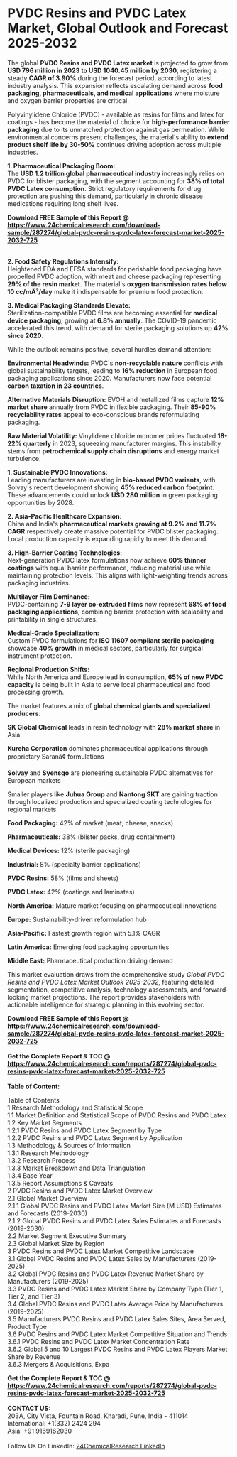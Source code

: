 <h1>PVDC Resins and PVDC Latex Market, Global Outlook and Forecast 2025-2032</h1><p>The global <strong>PVDC Resins and PVDC Latex market</strong> is projected to grow from <strong>USD 796 million in 2023 to USD 1040.45 million by 2030</strong>, registering a steady <strong>CAGR of 3.90%</strong> during the forecast period, according to latest industry analysis. This expansion reflects escalating demand across <strong>food packaging, pharmaceuticals, and medical applications</strong> where moisture and oxygen barrier properties are critical.</p><p>Polyvinylidene Chloride (PVDC) - available as resins for films and latex for coatings - has become the material of choice for <strong>high-performance barrier packaging</strong> due to its unmatched protection against gas permeation. While environmental concerns present challenges, the material's ability to <strong>extend product shelf life by 30-50%</strong> continues driving adoption across multiple industries.</p><p><strong>1. Pharmaceutical Packaging Boom:</strong><br>
The <strong>USD 1.2 trillion global pharmaceutical industry</strong> increasingly relies on PVDC for blister packaging, with the segment accounting for <strong>38% of total PVDC Latex consumption</strong>. Strict regulatory requirements for drug protection are pushing this demand, particularly in chronic disease medications requiring long shelf lives.</p><div><b>Download FREE Sample of this Report @ 
            <a href="https://www.24chemicalresearch.com/download-sample/287274/global-pvdc-resins-pvdc-latex-forecast-market-2025-2032-725">
            https://www.24chemicalresearch.com/download-sample/287274/global-pvdc-resins-pvdc-latex-forecast-market-2025-2032-725</a></b></div><br><p><strong>2. Food Safety Regulations Intensify:</strong><br>
Heightened FDA and EFSA standards for perishable food packaging have propelled PVDC adoption, with meat and cheese packaging representing <strong>29% of the resin market</strong>. The material's <strong>oxygen transmission rates below 10 cc/mÂ²/day</strong> make it indispensable for premium food protection.</p><p><strong>3. Medical Packaging Standards Elevate:</strong><br>
Sterilization-compatible PVDC films are becoming essential for <strong>medical device packaging</strong>, growing at <strong>6.8% annually</strong>. The COVID-19 pandemic accelerated this trend, with demand for sterile packaging solutions up <strong>42% since 2020</strong>.</p><p>While the outlook remains positive, several hurdles demand attention:</p><p><strong>Environmental Headwinds:</strong> PVDC's <strong>non-recyclable nature</strong> conflicts with global sustainability targets, leading to <strong>16% reduction</strong> in European food packaging applications since 2020. Manufacturers now face potential <strong>carbon taxation in 23 countries</strong>.</p><p><strong>Alternative Materials Disruption:</strong> EVOH and metallized films capture <strong>12% market share</strong> annually from PVDC in flexible packaging. Their <strong>85-90% recyclability rates</strong> appeal to eco-conscious brands reformulating packaging.</p><p><strong>Raw Material Volatility:</strong> Vinylidene chloride monomer prices fluctuated <strong>18-22% quarterly</strong> in 2023, squeezing manufacturer margins. This instability stems from <strong>petrochemical supply chain disruptions</strong> and energy market turbulence.</p><p><strong>1. Sustainable PVDC Innovations:</strong><br>
Leading manufacturers are investing in <strong>bio-based PVDC variants</strong>, with Solvay's recent development showing <strong>45% reduced carbon footprint</strong>. These advancements could unlock <strong>USD 280 million</strong> in green packaging opportunities by 2028.</p><p><strong>2. Asia-Pacific Healthcare Expansion:</strong><br>
China and India's <strong>pharmaceutical markets growing at 9.2% and 11.7% CAGR</strong> respectively create massive potential for PVDC blister packaging. Local production capacity is expanding rapidly to meet this demand.</p><p><strong>3. High-Barrier Coating Technologies:</strong><br>
Next-generation PVDC latex formulations now achieve <strong>60% thinner coatings</strong> with equal barrier performance, reducing material use while maintaining protection levels. This aligns with light-weighting trends across packaging industries.</p><p><strong>Multilayer Film Dominance:</strong><br>
	PVDC-containing <strong>7-9 layer co-extruded films</strong> now represent <strong>68% of food packaging applications</strong>, combining barrier protection with sealability and printability in single structures.</p><p><strong>Medical-Grade Specialization:</strong><br>
	Custom PVDC formulations for <strong>ISO 11607 compliant sterile packaging</strong> showcase <strong>40% growth</strong> in medical sectors, particularly for surgical instrument protection.</p><p><strong>Regional Production Shifts:</strong><br>
	While North America and Europe lead in consumption, <strong>65% of new PVDC capacity</strong> is being built in Asia to serve local pharmaceutical and food processing growth.</p><p>The market features a mix of <strong>global chemical giants and specialized producers</strong>:</p><p><strong>SK Global Chemical</strong> leads in resin technology with <strong>28% market share</strong> in Asia</p><p><strong>Kureha Corporation</strong> dominates pharmaceutical applications through proprietary Saranâ¢ formulations</p><p><strong>Solvay</strong> and <strong>Syensqo</strong> are pioneering sustainable PVDC alternatives for European markets</p><p>Smaller players like <strong>Juhua Group</strong> and <strong>Nantong SKT</strong> are gaining traction through localized production and specialized coating technologies for regional markets.</p><p><strong>Food Packaging:</strong> 42% of market (meat, cheese, snacks)</p><p><strong>Pharmaceuticals:</strong> 38% (blister packs, drug containment)</p><p><strong>Medical Devices:</strong> 12% (sterile packaging)</p><p><strong>Industrial:</strong> 8% (specialty barrier applications)</p><p><strong>PVDC Resins:</strong> 58% (films and sheets)</p><p><strong>PVDC Latex:</strong> 42% (coatings and laminates)</p><p><strong>North America:</strong> Mature market focusing on pharmaceutical innovations</p><p><strong>Europe:</strong> Sustainability-driven reformulation hub</p><p><strong>Asia-Pacific:</strong> Fastest growth region with 5.1% CAGR</p><p><strong>Latin America:</strong> Emerging food packaging opportunities</p><p><strong>Middle East:</strong> Pharmaceutical production driving demand</p><p>This market evaluation draws from the comprehensive study <em>Global PVDC Resins and PVDC Latex Market Outlook 2025-2032</em>, featuring detailed segmentation, competitive analysis, technology assessments, and forward-looking market projections. The report provides stakeholders with actionable intelligence for strategic planning in this evolving sector.</p><div><b>Download FREE Sample of this Report @ 
            <a href="https://www.24chemicalresearch.com/download-sample/287274/global-pvdc-resins-pvdc-latex-forecast-market-2025-2032-725">
            https://www.24chemicalresearch.com/download-sample/287274/global-pvdc-resins-pvdc-latex-forecast-market-2025-2032-725</a></b></div><br><div><b>Get the Complete Report & TOC @ 
            <a href="https://www.24chemicalresearch.com/reports/287274/global-pvdc-resins-pvdc-latex-forecast-market-2025-2032-725">
            https://www.24chemicalresearch.com/reports/287274/global-pvdc-resins-pvdc-latex-forecast-market-2025-2032-725</a></b></div><br>
            <b>Table of Content:</b><p>Table of Contents<br />
1 Research Methodology and Statistical Scope<br />
1.1 Market Definition and Statistical Scope of PVDC Resins and PVDC Latex<br />
1.2 Key Market Segments<br />
1.2.1 PVDC Resins and PVDC Latex Segment by Type<br />
1.2.2 PVDC Resins and PVDC Latex Segment by Application<br />
1.3 Methodology & Sources of Information<br />
1.3.1 Research Methodology<br />
1.3.2 Research Process<br />
1.3.3 Market Breakdown and Data Triangulation<br />
1.3.4 Base Year<br />
1.3.5 Report Assumptions & Caveats<br />
2 PVDC Resins and PVDC Latex Market Overview<br />
2.1 Global Market Overview<br />
2.1.1 Global PVDC Resins and PVDC Latex Market Size (M USD) Estimates and Forecasts (2019-2030)<br />
2.1.2 Global PVDC Resins and PVDC Latex Sales Estimates and Forecasts (2019-2030)<br />
2.2 Market Segment Executive Summary<br />
2.3 Global Market Size by Region<br />
3 PVDC Resins and PVDC Latex Market Competitive Landscape<br />
3.1 Global PVDC Resins and PVDC Latex Sales by Manufacturers (2019-2025)<br />
3.2 Global PVDC Resins and PVDC Latex Revenue Market Share by Manufacturers (2019-2025)<br />
3.3 PVDC Resins and PVDC Latex Market Share by Company Type (Tier 1, Tier 2, and Tier 3)<br />
3.4 Global PVDC Resins and PVDC Latex Average Price by Manufacturers (2019-2025)<br />
3.5 Manufacturers PVDC Resins and PVDC Latex Sales Sites, Area Served, Product Type<br />
3.6 PVDC Resins and PVDC Latex Market Competitive Situation and Trends<br />
3.6.1 PVDC Resins and PVDC Latex Market Concentration Rate<br />
3.6.2 Global 5 and 10 Largest PVDC Resins and PVDC Latex Players Market Share by Revenue<br />
3.6.3 Mergers & Acquisitions, Expa</p><div><b>Get the Complete Report & TOC @ 
            <a href="https://www.24chemicalresearch.com/reports/287274/global-pvdc-resins-pvdc-latex-forecast-market-2025-2032-725">
            https://www.24chemicalresearch.com/reports/287274/global-pvdc-resins-pvdc-latex-forecast-market-2025-2032-725</a></b></div><br><b>CONTACT US:</b><br>
            203A, City Vista, Fountain Road, Kharadi, Pune, India - 411014<br>
            International: +1(332) 2424 294<br>
            Asia: +91 9169162030 <br><br>
            Follow Us On LinkedIn: <a href="https://www.linkedin.com/company/24chemicalresearch/">24ChemicalResearch LinkedIn</a>